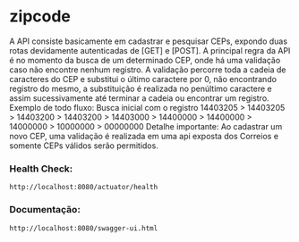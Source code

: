 # zipcode
A API consiste basicamente em cadastrar e pesquisar CEPs, expondo duas rotas devidamente autenticadas de [GET] e [POST]. A principal regra da API é no momento da busca de um determinado CEP, onde há uma validação caso não encontre nenhum registro. A validação percorre toda a cadeia de caracteres do CEP e substitui o último caractere por 0, não encontrando registro do mesmo, a substituição é realizada no penúltimo caractere e assim sucessivamente até terminar a cadeia ou encontrar um registro.
Exemplo de todo fluxo: Busca inicial com o registro 14403205 > 14403205 > 14403200 > 14403200 > 14403000 > 14400000 > 14400000 > 14000000 > 10000000 > 00000000
Detalhe importante: Ao cadastrar um novo CEP, uma validação é realizada em uma api exposta dos Correios e somente CEPs válidos serão permitidos.


### Health Check: ###
```
http://localhost:8080/actuator/health
```

### Documentação: ###
```
http://localhost:8080/swagger-ui.html
```
